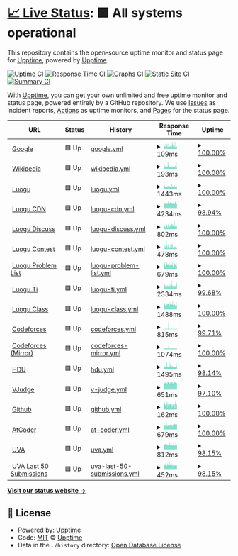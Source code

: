 # [📈 Live Status](https://upptime.github.io/upptime): <!--live status--> **🟩 All systems operational**

This repository contains the open-source uptime monitor and status page for [Upptime](https://upptime.js.org), powered by [Upptime](https://github.com/upptime/upptime).

[![Uptime CI](https://github.com/bitsstdcheee/luogu-status/workflows/Uptime%20CI/badge.svg)](https://github.com/bitsstdcheee/luogu-status/actions?query=workflow%3A%22Uptime+CI%22)
[![Response Time CI](https://github.com/bitsstdcheee/luogu-status/workflows/Response%20Time%20CI/badge.svg)](https://github.com/bitsstdcheee/luogu-status/actions?query=workflow%3A%22Response+Time+CI%22)
[![Graphs CI](https://github.com/bitsstdcheee/luogu-status/workflows/Graphs%20CI/badge.svg)](https://github.com/bitsstdcheee/luogu-status/actions?query=workflow%3A%22Graphs+CI%22)
[![Static Site CI](https://github.com/bitsstdcheee/luogu-status/workflows/Static%20Site%20CI/badge.svg)](https://github.com/bitsstdcheee/luogu-status/actions?query=workflow%3A%22Static+Site+CI%22)
[![Summary CI](https://github.com/bitsstdcheee/luogu-status/workflows/Summary%20CI/badge.svg)](https://github.com/bitsstdcheee/luogu-status/actions?query=workflow%3A%22Summary+CI%22)

With [Upptime](https://upptime.js.org), you can get your own unlimited and free uptime monitor and status page, powered entirely by a GitHub repository. We use [Issues](https://github.com/upptime/upptime/issues) as incident reports, [Actions](https://github.com/bitsstdcheee/luogu-status/actions) as uptime monitors, and [Pages](https://upptime.github.io/upptime) for the status page.

<!--start: status pages-->
<!-- This summary is generated by Upptime (https://github.com/upptime/upptime) -->
<!-- Do not edit this manually, your changes will be overwritten -->
<!-- prettier-ignore -->
| URL | Status | History | Response Time | Uptime |
| --- | ------ | ------- | ------------- | ------ |
| <img alt="" src="https://icons.duckduckgo.com/ip3/www.google.com.ico" height="13"> [Google](https://www.google.com) | 🟩 Up | [google.yml](https://github.com/bitsstdcheee/luogu-status/commits/HEAD/history/google.yml) | <details><summary><img alt="Response time graph" src="./graphs/google/response-time-week.png" height="20"> 109ms</summary><br><a href="https://bitsstdcheee.github.io/luogu-status/history/google"><img alt="Response time 104" src="https://img.shields.io/endpoint?url=https%3A%2F%2Fraw.githubusercontent.com%2Fbitsstdcheee%2Fluogu-status%2FHEAD%2Fapi%2Fgoogle%2Fresponse-time.json"></a><br><a href="https://bitsstdcheee.github.io/luogu-status/history/google"><img alt="24-hour response time 101" src="https://img.shields.io/endpoint?url=https%3A%2F%2Fraw.githubusercontent.com%2Fbitsstdcheee%2Fluogu-status%2FHEAD%2Fapi%2Fgoogle%2Fresponse-time-day.json"></a><br><a href="https://bitsstdcheee.github.io/luogu-status/history/google"><img alt="7-day response time 109" src="https://img.shields.io/endpoint?url=https%3A%2F%2Fraw.githubusercontent.com%2Fbitsstdcheee%2Fluogu-status%2FHEAD%2Fapi%2Fgoogle%2Fresponse-time-week.json"></a><br><a href="https://bitsstdcheee.github.io/luogu-status/history/google"><img alt="30-day response time 106" src="https://img.shields.io/endpoint?url=https%3A%2F%2Fraw.githubusercontent.com%2Fbitsstdcheee%2Fluogu-status%2FHEAD%2Fapi%2Fgoogle%2Fresponse-time-month.json"></a><br><a href="https://bitsstdcheee.github.io/luogu-status/history/google"><img alt="1-year response time 104" src="https://img.shields.io/endpoint?url=https%3A%2F%2Fraw.githubusercontent.com%2Fbitsstdcheee%2Fluogu-status%2FHEAD%2Fapi%2Fgoogle%2Fresponse-time-year.json"></a></details> | <details><summary><a href="https://bitsstdcheee.github.io/luogu-status/history/google">100.00%</a></summary><a href="https://bitsstdcheee.github.io/luogu-status/history/google"><img alt="All-time uptime 100.00%" src="https://img.shields.io/endpoint?url=https%3A%2F%2Fraw.githubusercontent.com%2Fbitsstdcheee%2Fluogu-status%2FHEAD%2Fapi%2Fgoogle%2Fuptime.json"></a><br><a href="https://bitsstdcheee.github.io/luogu-status/history/google"><img alt="24-hour uptime 100.00%" src="https://img.shields.io/endpoint?url=https%3A%2F%2Fraw.githubusercontent.com%2Fbitsstdcheee%2Fluogu-status%2FHEAD%2Fapi%2Fgoogle%2Fuptime-day.json"></a><br><a href="https://bitsstdcheee.github.io/luogu-status/history/google"><img alt="7-day uptime 100.00%" src="https://img.shields.io/endpoint?url=https%3A%2F%2Fraw.githubusercontent.com%2Fbitsstdcheee%2Fluogu-status%2FHEAD%2Fapi%2Fgoogle%2Fuptime-week.json"></a><br><a href="https://bitsstdcheee.github.io/luogu-status/history/google"><img alt="30-day uptime 100.00%" src="https://img.shields.io/endpoint?url=https%3A%2F%2Fraw.githubusercontent.com%2Fbitsstdcheee%2Fluogu-status%2FHEAD%2Fapi%2Fgoogle%2Fuptime-month.json"></a><br><a href="https://bitsstdcheee.github.io/luogu-status/history/google"><img alt="1-year uptime 100.00%" src="https://img.shields.io/endpoint?url=https%3A%2F%2Fraw.githubusercontent.com%2Fbitsstdcheee%2Fluogu-status%2FHEAD%2Fapi%2Fgoogle%2Fuptime-year.json"></a></details>
| <img alt="" src="https://icons.duckduckgo.com/ip3/en.wikipedia.org.ico" height="13"> [Wikipedia](https://en.wikipedia.org) | 🟩 Up | [wikipedia.yml](https://github.com/bitsstdcheee/luogu-status/commits/HEAD/history/wikipedia.yml) | <details><summary><img alt="Response time graph" src="./graphs/wikipedia/response-time-week.png" height="20"> 193ms</summary><br><a href="https://bitsstdcheee.github.io/luogu-status/history/wikipedia"><img alt="Response time 214" src="https://img.shields.io/endpoint?url=https%3A%2F%2Fraw.githubusercontent.com%2Fbitsstdcheee%2Fluogu-status%2FHEAD%2Fapi%2Fwikipedia%2Fresponse-time.json"></a><br><a href="https://bitsstdcheee.github.io/luogu-status/history/wikipedia"><img alt="24-hour response time 248" src="https://img.shields.io/endpoint?url=https%3A%2F%2Fraw.githubusercontent.com%2Fbitsstdcheee%2Fluogu-status%2FHEAD%2Fapi%2Fwikipedia%2Fresponse-time-day.json"></a><br><a href="https://bitsstdcheee.github.io/luogu-status/history/wikipedia"><img alt="7-day response time 193" src="https://img.shields.io/endpoint?url=https%3A%2F%2Fraw.githubusercontent.com%2Fbitsstdcheee%2Fluogu-status%2FHEAD%2Fapi%2Fwikipedia%2Fresponse-time-week.json"></a><br><a href="https://bitsstdcheee.github.io/luogu-status/history/wikipedia"><img alt="30-day response time 208" src="https://img.shields.io/endpoint?url=https%3A%2F%2Fraw.githubusercontent.com%2Fbitsstdcheee%2Fluogu-status%2FHEAD%2Fapi%2Fwikipedia%2Fresponse-time-month.json"></a><br><a href="https://bitsstdcheee.github.io/luogu-status/history/wikipedia"><img alt="1-year response time 214" src="https://img.shields.io/endpoint?url=https%3A%2F%2Fraw.githubusercontent.com%2Fbitsstdcheee%2Fluogu-status%2FHEAD%2Fapi%2Fwikipedia%2Fresponse-time-year.json"></a></details> | <details><summary><a href="https://bitsstdcheee.github.io/luogu-status/history/wikipedia">100.00%</a></summary><a href="https://bitsstdcheee.github.io/luogu-status/history/wikipedia"><img alt="All-time uptime 100.00%" src="https://img.shields.io/endpoint?url=https%3A%2F%2Fraw.githubusercontent.com%2Fbitsstdcheee%2Fluogu-status%2FHEAD%2Fapi%2Fwikipedia%2Fuptime.json"></a><br><a href="https://bitsstdcheee.github.io/luogu-status/history/wikipedia"><img alt="24-hour uptime 100.00%" src="https://img.shields.io/endpoint?url=https%3A%2F%2Fraw.githubusercontent.com%2Fbitsstdcheee%2Fluogu-status%2FHEAD%2Fapi%2Fwikipedia%2Fuptime-day.json"></a><br><a href="https://bitsstdcheee.github.io/luogu-status/history/wikipedia"><img alt="7-day uptime 100.00%" src="https://img.shields.io/endpoint?url=https%3A%2F%2Fraw.githubusercontent.com%2Fbitsstdcheee%2Fluogu-status%2FHEAD%2Fapi%2Fwikipedia%2Fuptime-week.json"></a><br><a href="https://bitsstdcheee.github.io/luogu-status/history/wikipedia"><img alt="30-day uptime 100.00%" src="https://img.shields.io/endpoint?url=https%3A%2F%2Fraw.githubusercontent.com%2Fbitsstdcheee%2Fluogu-status%2FHEAD%2Fapi%2Fwikipedia%2Fuptime-month.json"></a><br><a href="https://bitsstdcheee.github.io/luogu-status/history/wikipedia"><img alt="1-year uptime 100.00%" src="https://img.shields.io/endpoint?url=https%3A%2F%2Fraw.githubusercontent.com%2Fbitsstdcheee%2Fluogu-status%2FHEAD%2Fapi%2Fwikipedia%2Fuptime-year.json"></a></details>
| <img alt="" src="https://icons.duckduckgo.com/ip3/www.luogu.com.cn.ico" height="13"> [Luogu](https://www.luogu.com.cn) | 🟩 Up | [luogu.yml](https://github.com/bitsstdcheee/luogu-status/commits/HEAD/history/luogu.yml) | <details><summary><img alt="Response time graph" src="./graphs/luogu/response-time-week.png" height="20"> 1443ms</summary><br><a href="https://bitsstdcheee.github.io/luogu-status/history/luogu"><img alt="Response time 1197" src="https://img.shields.io/endpoint?url=https%3A%2F%2Fraw.githubusercontent.com%2Fbitsstdcheee%2Fluogu-status%2FHEAD%2Fapi%2Fluogu%2Fresponse-time.json"></a><br><a href="https://bitsstdcheee.github.io/luogu-status/history/luogu"><img alt="24-hour response time 1456" src="https://img.shields.io/endpoint?url=https%3A%2F%2Fraw.githubusercontent.com%2Fbitsstdcheee%2Fluogu-status%2FHEAD%2Fapi%2Fluogu%2Fresponse-time-day.json"></a><br><a href="https://bitsstdcheee.github.io/luogu-status/history/luogu"><img alt="7-day response time 1443" src="https://img.shields.io/endpoint?url=https%3A%2F%2Fraw.githubusercontent.com%2Fbitsstdcheee%2Fluogu-status%2FHEAD%2Fapi%2Fluogu%2Fresponse-time-week.json"></a><br><a href="https://bitsstdcheee.github.io/luogu-status/history/luogu"><img alt="30-day response time 1513" src="https://img.shields.io/endpoint?url=https%3A%2F%2Fraw.githubusercontent.com%2Fbitsstdcheee%2Fluogu-status%2FHEAD%2Fapi%2Fluogu%2Fresponse-time-month.json"></a><br><a href="https://bitsstdcheee.github.io/luogu-status/history/luogu"><img alt="1-year response time 1197" src="https://img.shields.io/endpoint?url=https%3A%2F%2Fraw.githubusercontent.com%2Fbitsstdcheee%2Fluogu-status%2FHEAD%2Fapi%2Fluogu%2Fresponse-time-year.json"></a></details> | <details><summary><a href="https://bitsstdcheee.github.io/luogu-status/history/luogu">100.00%</a></summary><a href="https://bitsstdcheee.github.io/luogu-status/history/luogu"><img alt="All-time uptime 70.43%" src="https://img.shields.io/endpoint?url=https%3A%2F%2Fraw.githubusercontent.com%2Fbitsstdcheee%2Fluogu-status%2FHEAD%2Fapi%2Fluogu%2Fuptime.json"></a><br><a href="https://bitsstdcheee.github.io/luogu-status/history/luogu"><img alt="24-hour uptime 100.00%" src="https://img.shields.io/endpoint?url=https%3A%2F%2Fraw.githubusercontent.com%2Fbitsstdcheee%2Fluogu-status%2FHEAD%2Fapi%2Fluogu%2Fuptime-day.json"></a><br><a href="https://bitsstdcheee.github.io/luogu-status/history/luogu"><img alt="7-day uptime 100.00%" src="https://img.shields.io/endpoint?url=https%3A%2F%2Fraw.githubusercontent.com%2Fbitsstdcheee%2Fluogu-status%2FHEAD%2Fapi%2Fluogu%2Fuptime-week.json"></a><br><a href="https://bitsstdcheee.github.io/luogu-status/history/luogu"><img alt="30-day uptime 100.00%" src="https://img.shields.io/endpoint?url=https%3A%2F%2Fraw.githubusercontent.com%2Fbitsstdcheee%2Fluogu-status%2FHEAD%2Fapi%2Fluogu%2Fuptime-month.json"></a><br><a href="https://bitsstdcheee.github.io/luogu-status/history/luogu"><img alt="1-year uptime 70.43%" src="https://img.shields.io/endpoint?url=https%3A%2F%2Fraw.githubusercontent.com%2Fbitsstdcheee%2Fluogu-status%2FHEAD%2Fapi%2Fluogu%2Fuptime-year.json"></a></details>
| <img alt="" src="https://icons.duckduckgo.com/ip3/cdn.luogu.com.cn.ico" height="13"> [Luogu CDN](https://cdn.luogu.com.cn/fe/loader.js?ver=20230228-2) | 🟩 Up | [luogu-cdn.yml](https://github.com/bitsstdcheee/luogu-status/commits/HEAD/history/luogu-cdn.yml) | <details><summary><img alt="Response time graph" src="./graphs/luogu-cdn/response-time-week.png" height="20"> 4234ms</summary><br><a href="https://bitsstdcheee.github.io/luogu-status/history/luogu-cdn"><img alt="Response time 3995" src="https://img.shields.io/endpoint?url=https%3A%2F%2Fraw.githubusercontent.com%2Fbitsstdcheee%2Fluogu-status%2FHEAD%2Fapi%2Fluogu-cdn%2Fresponse-time.json"></a><br><a href="https://bitsstdcheee.github.io/luogu-status/history/luogu-cdn"><img alt="24-hour response time 4810" src="https://img.shields.io/endpoint?url=https%3A%2F%2Fraw.githubusercontent.com%2Fbitsstdcheee%2Fluogu-status%2FHEAD%2Fapi%2Fluogu-cdn%2Fresponse-time-day.json"></a><br><a href="https://bitsstdcheee.github.io/luogu-status/history/luogu-cdn"><img alt="7-day response time 4234" src="https://img.shields.io/endpoint?url=https%3A%2F%2Fraw.githubusercontent.com%2Fbitsstdcheee%2Fluogu-status%2FHEAD%2Fapi%2Fluogu-cdn%2Fresponse-time-week.json"></a><br><a href="https://bitsstdcheee.github.io/luogu-status/history/luogu-cdn"><img alt="30-day response time 4197" src="https://img.shields.io/endpoint?url=https%3A%2F%2Fraw.githubusercontent.com%2Fbitsstdcheee%2Fluogu-status%2FHEAD%2Fapi%2Fluogu-cdn%2Fresponse-time-month.json"></a><br><a href="https://bitsstdcheee.github.io/luogu-status/history/luogu-cdn"><img alt="1-year response time 3995" src="https://img.shields.io/endpoint?url=https%3A%2F%2Fraw.githubusercontent.com%2Fbitsstdcheee%2Fluogu-status%2FHEAD%2Fapi%2Fluogu-cdn%2Fresponse-time-year.json"></a></details> | <details><summary><a href="https://bitsstdcheee.github.io/luogu-status/history/luogu-cdn">98.94%</a></summary><a href="https://bitsstdcheee.github.io/luogu-status/history/luogu-cdn"><img alt="All-time uptime 98.38%" src="https://img.shields.io/endpoint?url=https%3A%2F%2Fraw.githubusercontent.com%2Fbitsstdcheee%2Fluogu-status%2FHEAD%2Fapi%2Fluogu-cdn%2Fuptime.json"></a><br><a href="https://bitsstdcheee.github.io/luogu-status/history/luogu-cdn"><img alt="24-hour uptime 92.60%" src="https://img.shields.io/endpoint?url=https%3A%2F%2Fraw.githubusercontent.com%2Fbitsstdcheee%2Fluogu-status%2FHEAD%2Fapi%2Fluogu-cdn%2Fuptime-day.json"></a><br><a href="https://bitsstdcheee.github.io/luogu-status/history/luogu-cdn"><img alt="7-day uptime 98.94%" src="https://img.shields.io/endpoint?url=https%3A%2F%2Fraw.githubusercontent.com%2Fbitsstdcheee%2Fluogu-status%2FHEAD%2Fapi%2Fluogu-cdn%2Fuptime-week.json"></a><br><a href="https://bitsstdcheee.github.io/luogu-status/history/luogu-cdn"><img alt="30-day uptime 99.65%" src="https://img.shields.io/endpoint?url=https%3A%2F%2Fraw.githubusercontent.com%2Fbitsstdcheee%2Fluogu-status%2FHEAD%2Fapi%2Fluogu-cdn%2Fuptime-month.json"></a><br><a href="https://bitsstdcheee.github.io/luogu-status/history/luogu-cdn"><img alt="1-year uptime 98.38%" src="https://img.shields.io/endpoint?url=https%3A%2F%2Fraw.githubusercontent.com%2Fbitsstdcheee%2Fluogu-status%2FHEAD%2Fapi%2Fluogu-cdn%2Fuptime-year.json"></a></details>
| <img alt="" src="https://icons.duckduckgo.com/ip3/www.luogu.com.cn.ico" height="13"> [Luogu Discuss](https://www.luogu.com.cn/discuss/lists) | 🟩 Up | [luogu-discuss.yml](https://github.com/bitsstdcheee/luogu-status/commits/HEAD/history/luogu-discuss.yml) | <details><summary><img alt="Response time graph" src="./graphs/luogu-discuss/response-time-week.png" height="20"> 802ms</summary><br><a href="https://bitsstdcheee.github.io/luogu-status/history/luogu-discuss"><img alt="Response time 413" src="https://img.shields.io/endpoint?url=https%3A%2F%2Fraw.githubusercontent.com%2Fbitsstdcheee%2Fluogu-status%2FHEAD%2Fapi%2Fluogu-discuss%2Fresponse-time.json"></a><br><a href="https://bitsstdcheee.github.io/luogu-status/history/luogu-discuss"><img alt="24-hour response time 811" src="https://img.shields.io/endpoint?url=https%3A%2F%2Fraw.githubusercontent.com%2Fbitsstdcheee%2Fluogu-status%2FHEAD%2Fapi%2Fluogu-discuss%2Fresponse-time-day.json"></a><br><a href="https://bitsstdcheee.github.io/luogu-status/history/luogu-discuss"><img alt="7-day response time 802" src="https://img.shields.io/endpoint?url=https%3A%2F%2Fraw.githubusercontent.com%2Fbitsstdcheee%2Fluogu-status%2FHEAD%2Fapi%2Fluogu-discuss%2Fresponse-time-week.json"></a><br><a href="https://bitsstdcheee.github.io/luogu-status/history/luogu-discuss"><img alt="30-day response time 702" src="https://img.shields.io/endpoint?url=https%3A%2F%2Fraw.githubusercontent.com%2Fbitsstdcheee%2Fluogu-status%2FHEAD%2Fapi%2Fluogu-discuss%2Fresponse-time-month.json"></a><br><a href="https://bitsstdcheee.github.io/luogu-status/history/luogu-discuss"><img alt="1-year response time 413" src="https://img.shields.io/endpoint?url=https%3A%2F%2Fraw.githubusercontent.com%2Fbitsstdcheee%2Fluogu-status%2FHEAD%2Fapi%2Fluogu-discuss%2Fresponse-time-year.json"></a></details> | <details><summary><a href="https://bitsstdcheee.github.io/luogu-status/history/luogu-discuss">100.00%</a></summary><a href="https://bitsstdcheee.github.io/luogu-status/history/luogu-discuss"><img alt="All-time uptime 69.84%" src="https://img.shields.io/endpoint?url=https%3A%2F%2Fraw.githubusercontent.com%2Fbitsstdcheee%2Fluogu-status%2FHEAD%2Fapi%2Fluogu-discuss%2Fuptime.json"></a><br><a href="https://bitsstdcheee.github.io/luogu-status/history/luogu-discuss"><img alt="24-hour uptime 100.00%" src="https://img.shields.io/endpoint?url=https%3A%2F%2Fraw.githubusercontent.com%2Fbitsstdcheee%2Fluogu-status%2FHEAD%2Fapi%2Fluogu-discuss%2Fuptime-day.json"></a><br><a href="https://bitsstdcheee.github.io/luogu-status/history/luogu-discuss"><img alt="7-day uptime 100.00%" src="https://img.shields.io/endpoint?url=https%3A%2F%2Fraw.githubusercontent.com%2Fbitsstdcheee%2Fluogu-status%2FHEAD%2Fapi%2Fluogu-discuss%2Fuptime-week.json"></a><br><a href="https://bitsstdcheee.github.io/luogu-status/history/luogu-discuss"><img alt="30-day uptime 100.00%" src="https://img.shields.io/endpoint?url=https%3A%2F%2Fraw.githubusercontent.com%2Fbitsstdcheee%2Fluogu-status%2FHEAD%2Fapi%2Fluogu-discuss%2Fuptime-month.json"></a><br><a href="https://bitsstdcheee.github.io/luogu-status/history/luogu-discuss"><img alt="1-year uptime 69.84%" src="https://img.shields.io/endpoint?url=https%3A%2F%2Fraw.githubusercontent.com%2Fbitsstdcheee%2Fluogu-status%2FHEAD%2Fapi%2Fluogu-discuss%2Fuptime-year.json"></a></details>
| <img alt="" src="https://icons.duckduckgo.com/ip3/www.luogu.com.cn.ico" height="13"> [Luogu Contest](https://www.luogu.com.cn/contest/list) | 🟩 Up | [luogu-contest.yml](https://github.com/bitsstdcheee/luogu-status/commits/HEAD/history/luogu-contest.yml) | <details><summary><img alt="Response time graph" src="./graphs/luogu-contest/response-time-week.png" height="20"> 478ms</summary><br><a href="https://bitsstdcheee.github.io/luogu-status/history/luogu-contest"><img alt="Response time 299" src="https://img.shields.io/endpoint?url=https%3A%2F%2Fraw.githubusercontent.com%2Fbitsstdcheee%2Fluogu-status%2FHEAD%2Fapi%2Fluogu-contest%2Fresponse-time.json"></a><br><a href="https://bitsstdcheee.github.io/luogu-status/history/luogu-contest"><img alt="24-hour response time 424" src="https://img.shields.io/endpoint?url=https%3A%2F%2Fraw.githubusercontent.com%2Fbitsstdcheee%2Fluogu-status%2FHEAD%2Fapi%2Fluogu-contest%2Fresponse-time-day.json"></a><br><a href="https://bitsstdcheee.github.io/luogu-status/history/luogu-contest"><img alt="7-day response time 478" src="https://img.shields.io/endpoint?url=https%3A%2F%2Fraw.githubusercontent.com%2Fbitsstdcheee%2Fluogu-status%2FHEAD%2Fapi%2Fluogu-contest%2Fresponse-time-week.json"></a><br><a href="https://bitsstdcheee.github.io/luogu-status/history/luogu-contest"><img alt="30-day response time 473" src="https://img.shields.io/endpoint?url=https%3A%2F%2Fraw.githubusercontent.com%2Fbitsstdcheee%2Fluogu-status%2FHEAD%2Fapi%2Fluogu-contest%2Fresponse-time-month.json"></a><br><a href="https://bitsstdcheee.github.io/luogu-status/history/luogu-contest"><img alt="1-year response time 299" src="https://img.shields.io/endpoint?url=https%3A%2F%2Fraw.githubusercontent.com%2Fbitsstdcheee%2Fluogu-status%2FHEAD%2Fapi%2Fluogu-contest%2Fresponse-time-year.json"></a></details> | <details><summary><a href="https://bitsstdcheee.github.io/luogu-status/history/luogu-contest">100.00%</a></summary><a href="https://bitsstdcheee.github.io/luogu-status/history/luogu-contest"><img alt="All-time uptime 69.84%" src="https://img.shields.io/endpoint?url=https%3A%2F%2Fraw.githubusercontent.com%2Fbitsstdcheee%2Fluogu-status%2FHEAD%2Fapi%2Fluogu-contest%2Fuptime.json"></a><br><a href="https://bitsstdcheee.github.io/luogu-status/history/luogu-contest"><img alt="24-hour uptime 100.00%" src="https://img.shields.io/endpoint?url=https%3A%2F%2Fraw.githubusercontent.com%2Fbitsstdcheee%2Fluogu-status%2FHEAD%2Fapi%2Fluogu-contest%2Fuptime-day.json"></a><br><a href="https://bitsstdcheee.github.io/luogu-status/history/luogu-contest"><img alt="7-day uptime 100.00%" src="https://img.shields.io/endpoint?url=https%3A%2F%2Fraw.githubusercontent.com%2Fbitsstdcheee%2Fluogu-status%2FHEAD%2Fapi%2Fluogu-contest%2Fuptime-week.json"></a><br><a href="https://bitsstdcheee.github.io/luogu-status/history/luogu-contest"><img alt="30-day uptime 100.00%" src="https://img.shields.io/endpoint?url=https%3A%2F%2Fraw.githubusercontent.com%2Fbitsstdcheee%2Fluogu-status%2FHEAD%2Fapi%2Fluogu-contest%2Fuptime-month.json"></a><br><a href="https://bitsstdcheee.github.io/luogu-status/history/luogu-contest"><img alt="1-year uptime 69.84%" src="https://img.shields.io/endpoint?url=https%3A%2F%2Fraw.githubusercontent.com%2Fbitsstdcheee%2Fluogu-status%2FHEAD%2Fapi%2Fluogu-contest%2Fuptime-year.json"></a></details>
| <img alt="" src="https://icons.duckduckgo.com/ip3/www.luogu.com.cn.ico" height="13"> [Luogu Problem List](https://www.luogu.com.cn/problem/list) | 🟩 Up | [luogu-problem-list.yml](https://github.com/bitsstdcheee/luogu-status/commits/HEAD/history/luogu-problem-list.yml) | <details><summary><img alt="Response time graph" src="./graphs/luogu-problem-list/response-time-week.png" height="20"> 679ms</summary><br><a href="https://bitsstdcheee.github.io/luogu-status/history/luogu-problem-list"><img alt="Response time 454" src="https://img.shields.io/endpoint?url=https%3A%2F%2Fraw.githubusercontent.com%2Fbitsstdcheee%2Fluogu-status%2FHEAD%2Fapi%2Fluogu-problem-list%2Fresponse-time.json"></a><br><a href="https://bitsstdcheee.github.io/luogu-status/history/luogu-problem-list"><img alt="24-hour response time 605" src="https://img.shields.io/endpoint?url=https%3A%2F%2Fraw.githubusercontent.com%2Fbitsstdcheee%2Fluogu-status%2FHEAD%2Fapi%2Fluogu-problem-list%2Fresponse-time-day.json"></a><br><a href="https://bitsstdcheee.github.io/luogu-status/history/luogu-problem-list"><img alt="7-day response time 679" src="https://img.shields.io/endpoint?url=https%3A%2F%2Fraw.githubusercontent.com%2Fbitsstdcheee%2Fluogu-status%2FHEAD%2Fapi%2Fluogu-problem-list%2Fresponse-time-week.json"></a><br><a href="https://bitsstdcheee.github.io/luogu-status/history/luogu-problem-list"><img alt="30-day response time 737" src="https://img.shields.io/endpoint?url=https%3A%2F%2Fraw.githubusercontent.com%2Fbitsstdcheee%2Fluogu-status%2FHEAD%2Fapi%2Fluogu-problem-list%2Fresponse-time-month.json"></a><br><a href="https://bitsstdcheee.github.io/luogu-status/history/luogu-problem-list"><img alt="1-year response time 454" src="https://img.shields.io/endpoint?url=https%3A%2F%2Fraw.githubusercontent.com%2Fbitsstdcheee%2Fluogu-status%2FHEAD%2Fapi%2Fluogu-problem-list%2Fresponse-time-year.json"></a></details> | <details><summary><a href="https://bitsstdcheee.github.io/luogu-status/history/luogu-problem-list">100.00%</a></summary><a href="https://bitsstdcheee.github.io/luogu-status/history/luogu-problem-list"><img alt="All-time uptime 69.84%" src="https://img.shields.io/endpoint?url=https%3A%2F%2Fraw.githubusercontent.com%2Fbitsstdcheee%2Fluogu-status%2FHEAD%2Fapi%2Fluogu-problem-list%2Fuptime.json"></a><br><a href="https://bitsstdcheee.github.io/luogu-status/history/luogu-problem-list"><img alt="24-hour uptime 100.00%" src="https://img.shields.io/endpoint?url=https%3A%2F%2Fraw.githubusercontent.com%2Fbitsstdcheee%2Fluogu-status%2FHEAD%2Fapi%2Fluogu-problem-list%2Fuptime-day.json"></a><br><a href="https://bitsstdcheee.github.io/luogu-status/history/luogu-problem-list"><img alt="7-day uptime 100.00%" src="https://img.shields.io/endpoint?url=https%3A%2F%2Fraw.githubusercontent.com%2Fbitsstdcheee%2Fluogu-status%2FHEAD%2Fapi%2Fluogu-problem-list%2Fuptime-week.json"></a><br><a href="https://bitsstdcheee.github.io/luogu-status/history/luogu-problem-list"><img alt="30-day uptime 100.00%" src="https://img.shields.io/endpoint?url=https%3A%2F%2Fraw.githubusercontent.com%2Fbitsstdcheee%2Fluogu-status%2FHEAD%2Fapi%2Fluogu-problem-list%2Fuptime-month.json"></a><br><a href="https://bitsstdcheee.github.io/luogu-status/history/luogu-problem-list"><img alt="1-year uptime 69.84%" src="https://img.shields.io/endpoint?url=https%3A%2F%2Fraw.githubusercontent.com%2Fbitsstdcheee%2Fluogu-status%2FHEAD%2Fapi%2Fluogu-problem-list%2Fuptime-year.json"></a></details>
| <img alt="" src="https://icons.duckduckgo.com/ip3/ti.luogu.com.cn.ico" height="13"> [Luogu Ti](https://ti.luogu.com.cn/problemset) | 🟩 Up | [luogu-ti.yml](https://github.com/bitsstdcheee/luogu-status/commits/HEAD/history/luogu-ti.yml) | <details><summary><img alt="Response time graph" src="./graphs/luogu-ti/response-time-week.png" height="20"> 2334ms</summary><br><a href="https://bitsstdcheee.github.io/luogu-status/history/luogu-ti"><img alt="Response time 2186" src="https://img.shields.io/endpoint?url=https%3A%2F%2Fraw.githubusercontent.com%2Fbitsstdcheee%2Fluogu-status%2FHEAD%2Fapi%2Fluogu-ti%2Fresponse-time.json"></a><br><a href="https://bitsstdcheee.github.io/luogu-status/history/luogu-ti"><img alt="24-hour response time 2737" src="https://img.shields.io/endpoint?url=https%3A%2F%2Fraw.githubusercontent.com%2Fbitsstdcheee%2Fluogu-status%2FHEAD%2Fapi%2Fluogu-ti%2Fresponse-time-day.json"></a><br><a href="https://bitsstdcheee.github.io/luogu-status/history/luogu-ti"><img alt="7-day response time 2334" src="https://img.shields.io/endpoint?url=https%3A%2F%2Fraw.githubusercontent.com%2Fbitsstdcheee%2Fluogu-status%2FHEAD%2Fapi%2Fluogu-ti%2Fresponse-time-week.json"></a><br><a href="https://bitsstdcheee.github.io/luogu-status/history/luogu-ti"><img alt="30-day response time 2302" src="https://img.shields.io/endpoint?url=https%3A%2F%2Fraw.githubusercontent.com%2Fbitsstdcheee%2Fluogu-status%2FHEAD%2Fapi%2Fluogu-ti%2Fresponse-time-month.json"></a><br><a href="https://bitsstdcheee.github.io/luogu-status/history/luogu-ti"><img alt="1-year response time 2186" src="https://img.shields.io/endpoint?url=https%3A%2F%2Fraw.githubusercontent.com%2Fbitsstdcheee%2Fluogu-status%2FHEAD%2Fapi%2Fluogu-ti%2Fresponse-time-year.json"></a></details> | <details><summary><a href="https://bitsstdcheee.github.io/luogu-status/history/luogu-ti">99.68%</a></summary><a href="https://bitsstdcheee.github.io/luogu-status/history/luogu-ti"><img alt="All-time uptime 98.40%" src="https://img.shields.io/endpoint?url=https%3A%2F%2Fraw.githubusercontent.com%2Fbitsstdcheee%2Fluogu-status%2FHEAD%2Fapi%2Fluogu-ti%2Fuptime.json"></a><br><a href="https://bitsstdcheee.github.io/luogu-status/history/luogu-ti"><img alt="24-hour uptime 97.78%" src="https://img.shields.io/endpoint?url=https%3A%2F%2Fraw.githubusercontent.com%2Fbitsstdcheee%2Fluogu-status%2FHEAD%2Fapi%2Fluogu-ti%2Fuptime-day.json"></a><br><a href="https://bitsstdcheee.github.io/luogu-status/history/luogu-ti"><img alt="7-day uptime 99.68%" src="https://img.shields.io/endpoint?url=https%3A%2F%2Fraw.githubusercontent.com%2Fbitsstdcheee%2Fluogu-status%2FHEAD%2Fapi%2Fluogu-ti%2Fuptime-week.json"></a><br><a href="https://bitsstdcheee.github.io/luogu-status/history/luogu-ti"><img alt="30-day uptime 99.41%" src="https://img.shields.io/endpoint?url=https%3A%2F%2Fraw.githubusercontent.com%2Fbitsstdcheee%2Fluogu-status%2FHEAD%2Fapi%2Fluogu-ti%2Fuptime-month.json"></a><br><a href="https://bitsstdcheee.github.io/luogu-status/history/luogu-ti"><img alt="1-year uptime 98.40%" src="https://img.shields.io/endpoint?url=https%3A%2F%2Fraw.githubusercontent.com%2Fbitsstdcheee%2Fluogu-status%2FHEAD%2Fapi%2Fluogu-ti%2Fuptime-year.json"></a></details>
| <img alt="" src="https://icons.duckduckgo.com/ip3/class.luogu.com.cn.ico" height="13"> [Luogu Class](https://class.luogu.com.cn/course) | 🟩 Up | [luogu-class.yml](https://github.com/bitsstdcheee/luogu-status/commits/HEAD/history/luogu-class.yml) | <details><summary><img alt="Response time graph" src="./graphs/luogu-class/response-time-week.png" height="20"> 1488ms</summary><br><a href="https://bitsstdcheee.github.io/luogu-status/history/luogu-class"><img alt="Response time 1435" src="https://img.shields.io/endpoint?url=https%3A%2F%2Fraw.githubusercontent.com%2Fbitsstdcheee%2Fluogu-status%2FHEAD%2Fapi%2Fluogu-class%2Fresponse-time.json"></a><br><a href="https://bitsstdcheee.github.io/luogu-status/history/luogu-class"><img alt="24-hour response time 1535" src="https://img.shields.io/endpoint?url=https%3A%2F%2Fraw.githubusercontent.com%2Fbitsstdcheee%2Fluogu-status%2FHEAD%2Fapi%2Fluogu-class%2Fresponse-time-day.json"></a><br><a href="https://bitsstdcheee.github.io/luogu-status/history/luogu-class"><img alt="7-day response time 1488" src="https://img.shields.io/endpoint?url=https%3A%2F%2Fraw.githubusercontent.com%2Fbitsstdcheee%2Fluogu-status%2FHEAD%2Fapi%2Fluogu-class%2Fresponse-time-week.json"></a><br><a href="https://bitsstdcheee.github.io/luogu-status/history/luogu-class"><img alt="30-day response time 1517" src="https://img.shields.io/endpoint?url=https%3A%2F%2Fraw.githubusercontent.com%2Fbitsstdcheee%2Fluogu-status%2FHEAD%2Fapi%2Fluogu-class%2Fresponse-time-month.json"></a><br><a href="https://bitsstdcheee.github.io/luogu-status/history/luogu-class"><img alt="1-year response time 1435" src="https://img.shields.io/endpoint?url=https%3A%2F%2Fraw.githubusercontent.com%2Fbitsstdcheee%2Fluogu-status%2FHEAD%2Fapi%2Fluogu-class%2Fresponse-time-year.json"></a></details> | <details><summary><a href="https://bitsstdcheee.github.io/luogu-status/history/luogu-class">100.00%</a></summary><a href="https://bitsstdcheee.github.io/luogu-status/history/luogu-class"><img alt="All-time uptime 74.72%" src="https://img.shields.io/endpoint?url=https%3A%2F%2Fraw.githubusercontent.com%2Fbitsstdcheee%2Fluogu-status%2FHEAD%2Fapi%2Fluogu-class%2Fuptime.json"></a><br><a href="https://bitsstdcheee.github.io/luogu-status/history/luogu-class"><img alt="24-hour uptime 100.00%" src="https://img.shields.io/endpoint?url=https%3A%2F%2Fraw.githubusercontent.com%2Fbitsstdcheee%2Fluogu-status%2FHEAD%2Fapi%2Fluogu-class%2Fuptime-day.json"></a><br><a href="https://bitsstdcheee.github.io/luogu-status/history/luogu-class"><img alt="7-day uptime 100.00%" src="https://img.shields.io/endpoint?url=https%3A%2F%2Fraw.githubusercontent.com%2Fbitsstdcheee%2Fluogu-status%2FHEAD%2Fapi%2Fluogu-class%2Fuptime-week.json"></a><br><a href="https://bitsstdcheee.github.io/luogu-status/history/luogu-class"><img alt="30-day uptime 100.00%" src="https://img.shields.io/endpoint?url=https%3A%2F%2Fraw.githubusercontent.com%2Fbitsstdcheee%2Fluogu-status%2FHEAD%2Fapi%2Fluogu-class%2Fuptime-month.json"></a><br><a href="https://bitsstdcheee.github.io/luogu-status/history/luogu-class"><img alt="1-year uptime 74.72%" src="https://img.shields.io/endpoint?url=https%3A%2F%2Fraw.githubusercontent.com%2Fbitsstdcheee%2Fluogu-status%2FHEAD%2Fapi%2Fluogu-class%2Fuptime-year.json"></a></details>
| <img alt="" src="https://icons.duckduckgo.com/ip3/codeforces.com.ico" height="13"> [Codeforces](https://codeforces.com) | 🟩 Up | [codeforces.yml](https://github.com/bitsstdcheee/luogu-status/commits/HEAD/history/codeforces.yml) | <details><summary><img alt="Response time graph" src="./graphs/codeforces/response-time-week.png" height="20"> 815ms</summary><br><a href="https://bitsstdcheee.github.io/luogu-status/history/codeforces"><img alt="Response time 588" src="https://img.shields.io/endpoint?url=https%3A%2F%2Fraw.githubusercontent.com%2Fbitsstdcheee%2Fluogu-status%2FHEAD%2Fapi%2Fcodeforces%2Fresponse-time.json"></a><br><a href="https://bitsstdcheee.github.io/luogu-status/history/codeforces"><img alt="24-hour response time 594" src="https://img.shields.io/endpoint?url=https%3A%2F%2Fraw.githubusercontent.com%2Fbitsstdcheee%2Fluogu-status%2FHEAD%2Fapi%2Fcodeforces%2Fresponse-time-day.json"></a><br><a href="https://bitsstdcheee.github.io/luogu-status/history/codeforces"><img alt="7-day response time 815" src="https://img.shields.io/endpoint?url=https%3A%2F%2Fraw.githubusercontent.com%2Fbitsstdcheee%2Fluogu-status%2FHEAD%2Fapi%2Fcodeforces%2Fresponse-time-week.json"></a><br><a href="https://bitsstdcheee.github.io/luogu-status/history/codeforces"><img alt="30-day response time 610" src="https://img.shields.io/endpoint?url=https%3A%2F%2Fraw.githubusercontent.com%2Fbitsstdcheee%2Fluogu-status%2FHEAD%2Fapi%2Fcodeforces%2Fresponse-time-month.json"></a><br><a href="https://bitsstdcheee.github.io/luogu-status/history/codeforces"><img alt="1-year response time 588" src="https://img.shields.io/endpoint?url=https%3A%2F%2Fraw.githubusercontent.com%2Fbitsstdcheee%2Fluogu-status%2FHEAD%2Fapi%2Fcodeforces%2Fresponse-time-year.json"></a></details> | <details><summary><a href="https://bitsstdcheee.github.io/luogu-status/history/codeforces">99.71%</a></summary><a href="https://bitsstdcheee.github.io/luogu-status/history/codeforces"><img alt="All-time uptime 96.62%" src="https://img.shields.io/endpoint?url=https%3A%2F%2Fraw.githubusercontent.com%2Fbitsstdcheee%2Fluogu-status%2FHEAD%2Fapi%2Fcodeforces%2Fuptime.json"></a><br><a href="https://bitsstdcheee.github.io/luogu-status/history/codeforces"><img alt="24-hour uptime 100.00%" src="https://img.shields.io/endpoint?url=https%3A%2F%2Fraw.githubusercontent.com%2Fbitsstdcheee%2Fluogu-status%2FHEAD%2Fapi%2Fcodeforces%2Fuptime-day.json"></a><br><a href="https://bitsstdcheee.github.io/luogu-status/history/codeforces"><img alt="7-day uptime 99.71%" src="https://img.shields.io/endpoint?url=https%3A%2F%2Fraw.githubusercontent.com%2Fbitsstdcheee%2Fluogu-status%2FHEAD%2Fapi%2Fcodeforces%2Fuptime-week.json"></a><br><a href="https://bitsstdcheee.github.io/luogu-status/history/codeforces"><img alt="30-day uptime 97.29%" src="https://img.shields.io/endpoint?url=https%3A%2F%2Fraw.githubusercontent.com%2Fbitsstdcheee%2Fluogu-status%2FHEAD%2Fapi%2Fcodeforces%2Fuptime-month.json"></a><br><a href="https://bitsstdcheee.github.io/luogu-status/history/codeforces"><img alt="1-year uptime 96.62%" src="https://img.shields.io/endpoint?url=https%3A%2F%2Fraw.githubusercontent.com%2Fbitsstdcheee%2Fluogu-status%2FHEAD%2Fapi%2Fcodeforces%2Fuptime-year.json"></a></details>
| <img alt="" src="https://icons.duckduckgo.com/ip3/mirror.codeforces.com.ico" height="13"> [Codeforces (Mirror)](https://mirror.codeforces.com) | 🟩 Up | [codeforces-mirror.yml](https://github.com/bitsstdcheee/luogu-status/commits/HEAD/history/codeforces-mirror.yml) | <details><summary><img alt="Response time graph" src="./graphs/codeforces-mirror/response-time-week.png" height="20"> 1074ms</summary><br><a href="https://bitsstdcheee.github.io/luogu-status/history/codeforces-mirror"><img alt="Response time 1015" src="https://img.shields.io/endpoint?url=https%3A%2F%2Fraw.githubusercontent.com%2Fbitsstdcheee%2Fluogu-status%2FHEAD%2Fapi%2Fcodeforces-mirror%2Fresponse-time.json"></a><br><a href="https://bitsstdcheee.github.io/luogu-status/history/codeforces-mirror"><img alt="24-hour response time 931" src="https://img.shields.io/endpoint?url=https%3A%2F%2Fraw.githubusercontent.com%2Fbitsstdcheee%2Fluogu-status%2FHEAD%2Fapi%2Fcodeforces-mirror%2Fresponse-time-day.json"></a><br><a href="https://bitsstdcheee.github.io/luogu-status/history/codeforces-mirror"><img alt="7-day response time 1074" src="https://img.shields.io/endpoint?url=https%3A%2F%2Fraw.githubusercontent.com%2Fbitsstdcheee%2Fluogu-status%2FHEAD%2Fapi%2Fcodeforces-mirror%2Fresponse-time-week.json"></a><br><a href="https://bitsstdcheee.github.io/luogu-status/history/codeforces-mirror"><img alt="30-day response time 1015" src="https://img.shields.io/endpoint?url=https%3A%2F%2Fraw.githubusercontent.com%2Fbitsstdcheee%2Fluogu-status%2FHEAD%2Fapi%2Fcodeforces-mirror%2Fresponse-time-month.json"></a><br><a href="https://bitsstdcheee.github.io/luogu-status/history/codeforces-mirror"><img alt="1-year response time 1015" src="https://img.shields.io/endpoint?url=https%3A%2F%2Fraw.githubusercontent.com%2Fbitsstdcheee%2Fluogu-status%2FHEAD%2Fapi%2Fcodeforces-mirror%2Fresponse-time-year.json"></a></details> | <details><summary><a href="https://bitsstdcheee.github.io/luogu-status/history/codeforces-mirror">100.00%</a></summary><a href="https://bitsstdcheee.github.io/luogu-status/history/codeforces-mirror"><img alt="All-time uptime 99.55%" src="https://img.shields.io/endpoint?url=https%3A%2F%2Fraw.githubusercontent.com%2Fbitsstdcheee%2Fluogu-status%2FHEAD%2Fapi%2Fcodeforces-mirror%2Fuptime.json"></a><br><a href="https://bitsstdcheee.github.io/luogu-status/history/codeforces-mirror"><img alt="24-hour uptime 100.00%" src="https://img.shields.io/endpoint?url=https%3A%2F%2Fraw.githubusercontent.com%2Fbitsstdcheee%2Fluogu-status%2FHEAD%2Fapi%2Fcodeforces-mirror%2Fuptime-day.json"></a><br><a href="https://bitsstdcheee.github.io/luogu-status/history/codeforces-mirror"><img alt="7-day uptime 100.00%" src="https://img.shields.io/endpoint?url=https%3A%2F%2Fraw.githubusercontent.com%2Fbitsstdcheee%2Fluogu-status%2FHEAD%2Fapi%2Fcodeforces-mirror%2Fuptime-week.json"></a><br><a href="https://bitsstdcheee.github.io/luogu-status/history/codeforces-mirror"><img alt="30-day uptime 99.55%" src="https://img.shields.io/endpoint?url=https%3A%2F%2Fraw.githubusercontent.com%2Fbitsstdcheee%2Fluogu-status%2FHEAD%2Fapi%2Fcodeforces-mirror%2Fuptime-month.json"></a><br><a href="https://bitsstdcheee.github.io/luogu-status/history/codeforces-mirror"><img alt="1-year uptime 99.55%" src="https://img.shields.io/endpoint?url=https%3A%2F%2Fraw.githubusercontent.com%2Fbitsstdcheee%2Fluogu-status%2FHEAD%2Fapi%2Fcodeforces-mirror%2Fuptime-year.json"></a></details>
| <img alt="" src="https://icons.duckduckgo.com/ip3/acm.hdu.edu.cn.ico" height="13"> [HDU](http://acm.hdu.edu.cn) | 🟩 Up | [hdu.yml](https://github.com/bitsstdcheee/luogu-status/commits/HEAD/history/hdu.yml) | <details><summary><img alt="Response time graph" src="./graphs/hdu/response-time-week.png" height="20"> 1495ms</summary><br><a href="https://bitsstdcheee.github.io/luogu-status/history/hdu"><img alt="Response time 1415" src="https://img.shields.io/endpoint?url=https%3A%2F%2Fraw.githubusercontent.com%2Fbitsstdcheee%2Fluogu-status%2FHEAD%2Fapi%2Fhdu%2Fresponse-time.json"></a><br><a href="https://bitsstdcheee.github.io/luogu-status/history/hdu"><img alt="24-hour response time 1581" src="https://img.shields.io/endpoint?url=https%3A%2F%2Fraw.githubusercontent.com%2Fbitsstdcheee%2Fluogu-status%2FHEAD%2Fapi%2Fhdu%2Fresponse-time-day.json"></a><br><a href="https://bitsstdcheee.github.io/luogu-status/history/hdu"><img alt="7-day response time 1495" src="https://img.shields.io/endpoint?url=https%3A%2F%2Fraw.githubusercontent.com%2Fbitsstdcheee%2Fluogu-status%2FHEAD%2Fapi%2Fhdu%2Fresponse-time-week.json"></a><br><a href="https://bitsstdcheee.github.io/luogu-status/history/hdu"><img alt="30-day response time 1365" src="https://img.shields.io/endpoint?url=https%3A%2F%2Fraw.githubusercontent.com%2Fbitsstdcheee%2Fluogu-status%2FHEAD%2Fapi%2Fhdu%2Fresponse-time-month.json"></a><br><a href="https://bitsstdcheee.github.io/luogu-status/history/hdu"><img alt="1-year response time 1415" src="https://img.shields.io/endpoint?url=https%3A%2F%2Fraw.githubusercontent.com%2Fbitsstdcheee%2Fluogu-status%2FHEAD%2Fapi%2Fhdu%2Fresponse-time-year.json"></a></details> | <details><summary><a href="https://bitsstdcheee.github.io/luogu-status/history/hdu">98.14%</a></summary><a href="https://bitsstdcheee.github.io/luogu-status/history/hdu"><img alt="All-time uptime 99.69%" src="https://img.shields.io/endpoint?url=https%3A%2F%2Fraw.githubusercontent.com%2Fbitsstdcheee%2Fluogu-status%2FHEAD%2Fapi%2Fhdu%2Fuptime.json"></a><br><a href="https://bitsstdcheee.github.io/luogu-status/history/hdu"><img alt="24-hour uptime 100.00%" src="https://img.shields.io/endpoint?url=https%3A%2F%2Fraw.githubusercontent.com%2Fbitsstdcheee%2Fluogu-status%2FHEAD%2Fapi%2Fhdu%2Fuptime-day.json"></a><br><a href="https://bitsstdcheee.github.io/luogu-status/history/hdu"><img alt="7-day uptime 98.14%" src="https://img.shields.io/endpoint?url=https%3A%2F%2Fraw.githubusercontent.com%2Fbitsstdcheee%2Fluogu-status%2FHEAD%2Fapi%2Fhdu%2Fuptime-week.json"></a><br><a href="https://bitsstdcheee.github.io/luogu-status/history/hdu"><img alt="30-day uptime 99.34%" src="https://img.shields.io/endpoint?url=https%3A%2F%2Fraw.githubusercontent.com%2Fbitsstdcheee%2Fluogu-status%2FHEAD%2Fapi%2Fhdu%2Fuptime-month.json"></a><br><a href="https://bitsstdcheee.github.io/luogu-status/history/hdu"><img alt="1-year uptime 99.69%" src="https://img.shields.io/endpoint?url=https%3A%2F%2Fraw.githubusercontent.com%2Fbitsstdcheee%2Fluogu-status%2FHEAD%2Fapi%2Fhdu%2Fuptime-year.json"></a></details>
| <img alt="" src="https://icons.duckduckgo.com/ip3/vjudge.net.ico" height="13"> [VJudge](https://vjudge.net) | 🟩 Up | [v-judge.yml](https://github.com/bitsstdcheee/luogu-status/commits/HEAD/history/v-judge.yml) | <details><summary><img alt="Response time graph" src="./graphs/v-judge/response-time-week.png" height="20"> 651ms</summary><br><a href="https://bitsstdcheee.github.io/luogu-status/history/v-judge"><img alt="Response time 655" src="https://img.shields.io/endpoint?url=https%3A%2F%2Fraw.githubusercontent.com%2Fbitsstdcheee%2Fluogu-status%2FHEAD%2Fapi%2Fv-judge%2Fresponse-time.json"></a><br><a href="https://bitsstdcheee.github.io/luogu-status/history/v-judge"><img alt="24-hour response time 700" src="https://img.shields.io/endpoint?url=https%3A%2F%2Fraw.githubusercontent.com%2Fbitsstdcheee%2Fluogu-status%2FHEAD%2Fapi%2Fv-judge%2Fresponse-time-day.json"></a><br><a href="https://bitsstdcheee.github.io/luogu-status/history/v-judge"><img alt="7-day response time 651" src="https://img.shields.io/endpoint?url=https%3A%2F%2Fraw.githubusercontent.com%2Fbitsstdcheee%2Fluogu-status%2FHEAD%2Fapi%2Fv-judge%2Fresponse-time-week.json"></a><br><a href="https://bitsstdcheee.github.io/luogu-status/history/v-judge"><img alt="30-day response time 657" src="https://img.shields.io/endpoint?url=https%3A%2F%2Fraw.githubusercontent.com%2Fbitsstdcheee%2Fluogu-status%2FHEAD%2Fapi%2Fv-judge%2Fresponse-time-month.json"></a><br><a href="https://bitsstdcheee.github.io/luogu-status/history/v-judge"><img alt="1-year response time 655" src="https://img.shields.io/endpoint?url=https%3A%2F%2Fraw.githubusercontent.com%2Fbitsstdcheee%2Fluogu-status%2FHEAD%2Fapi%2Fv-judge%2Fresponse-time-year.json"></a></details> | <details><summary><a href="https://bitsstdcheee.github.io/luogu-status/history/v-judge">97.10%</a></summary><a href="https://bitsstdcheee.github.io/luogu-status/history/v-judge"><img alt="All-time uptime 99.78%" src="https://img.shields.io/endpoint?url=https%3A%2F%2Fraw.githubusercontent.com%2Fbitsstdcheee%2Fluogu-status%2FHEAD%2Fapi%2Fv-judge%2Fuptime.json"></a><br><a href="https://bitsstdcheee.github.io/luogu-status/history/v-judge"><img alt="24-hour uptime 79.73%" src="https://img.shields.io/endpoint?url=https%3A%2F%2Fraw.githubusercontent.com%2Fbitsstdcheee%2Fluogu-status%2FHEAD%2Fapi%2Fv-judge%2Fuptime-day.json"></a><br><a href="https://bitsstdcheee.github.io/luogu-status/history/v-judge"><img alt="7-day uptime 97.10%" src="https://img.shields.io/endpoint?url=https%3A%2F%2Fraw.githubusercontent.com%2Fbitsstdcheee%2Fluogu-status%2FHEAD%2Fapi%2Fv-judge%2Fuptime-week.json"></a><br><a href="https://bitsstdcheee.github.io/luogu-status/history/v-judge"><img alt="30-day uptime 99.33%" src="https://img.shields.io/endpoint?url=https%3A%2F%2Fraw.githubusercontent.com%2Fbitsstdcheee%2Fluogu-status%2FHEAD%2Fapi%2Fv-judge%2Fuptime-month.json"></a><br><a href="https://bitsstdcheee.github.io/luogu-status/history/v-judge"><img alt="1-year uptime 99.78%" src="https://img.shields.io/endpoint?url=https%3A%2F%2Fraw.githubusercontent.com%2Fbitsstdcheee%2Fluogu-status%2FHEAD%2Fapi%2Fv-judge%2Fuptime-year.json"></a></details>
| <img alt="" src="https://icons.duckduckgo.com/ip3/github.com.ico" height="13"> [Github](https://github.com) | 🟩 Up | [github.yml](https://github.com/bitsstdcheee/luogu-status/commits/HEAD/history/github.yml) | <details><summary><img alt="Response time graph" src="./graphs/github/response-time-week.png" height="20"> 162ms</summary><br><a href="https://bitsstdcheee.github.io/luogu-status/history/github"><img alt="Response time 154" src="https://img.shields.io/endpoint?url=https%3A%2F%2Fraw.githubusercontent.com%2Fbitsstdcheee%2Fluogu-status%2FHEAD%2Fapi%2Fgithub%2Fresponse-time.json"></a><br><a href="https://bitsstdcheee.github.io/luogu-status/history/github"><img alt="24-hour response time 150" src="https://img.shields.io/endpoint?url=https%3A%2F%2Fraw.githubusercontent.com%2Fbitsstdcheee%2Fluogu-status%2FHEAD%2Fapi%2Fgithub%2Fresponse-time-day.json"></a><br><a href="https://bitsstdcheee.github.io/luogu-status/history/github"><img alt="7-day response time 162" src="https://img.shields.io/endpoint?url=https%3A%2F%2Fraw.githubusercontent.com%2Fbitsstdcheee%2Fluogu-status%2FHEAD%2Fapi%2Fgithub%2Fresponse-time-week.json"></a><br><a href="https://bitsstdcheee.github.io/luogu-status/history/github"><img alt="30-day response time 148" src="https://img.shields.io/endpoint?url=https%3A%2F%2Fraw.githubusercontent.com%2Fbitsstdcheee%2Fluogu-status%2FHEAD%2Fapi%2Fgithub%2Fresponse-time-month.json"></a><br><a href="https://bitsstdcheee.github.io/luogu-status/history/github"><img alt="1-year response time 154" src="https://img.shields.io/endpoint?url=https%3A%2F%2Fraw.githubusercontent.com%2Fbitsstdcheee%2Fluogu-status%2FHEAD%2Fapi%2Fgithub%2Fresponse-time-year.json"></a></details> | <details><summary><a href="https://bitsstdcheee.github.io/luogu-status/history/github">100.00%</a></summary><a href="https://bitsstdcheee.github.io/luogu-status/history/github"><img alt="All-time uptime 100.00%" src="https://img.shields.io/endpoint?url=https%3A%2F%2Fraw.githubusercontent.com%2Fbitsstdcheee%2Fluogu-status%2FHEAD%2Fapi%2Fgithub%2Fuptime.json"></a><br><a href="https://bitsstdcheee.github.io/luogu-status/history/github"><img alt="24-hour uptime 100.00%" src="https://img.shields.io/endpoint?url=https%3A%2F%2Fraw.githubusercontent.com%2Fbitsstdcheee%2Fluogu-status%2FHEAD%2Fapi%2Fgithub%2Fuptime-day.json"></a><br><a href="https://bitsstdcheee.github.io/luogu-status/history/github"><img alt="7-day uptime 100.00%" src="https://img.shields.io/endpoint?url=https%3A%2F%2Fraw.githubusercontent.com%2Fbitsstdcheee%2Fluogu-status%2FHEAD%2Fapi%2Fgithub%2Fuptime-week.json"></a><br><a href="https://bitsstdcheee.github.io/luogu-status/history/github"><img alt="30-day uptime 100.00%" src="https://img.shields.io/endpoint?url=https%3A%2F%2Fraw.githubusercontent.com%2Fbitsstdcheee%2Fluogu-status%2FHEAD%2Fapi%2Fgithub%2Fuptime-month.json"></a><br><a href="https://bitsstdcheee.github.io/luogu-status/history/github"><img alt="1-year uptime 100.00%" src="https://img.shields.io/endpoint?url=https%3A%2F%2Fraw.githubusercontent.com%2Fbitsstdcheee%2Fluogu-status%2FHEAD%2Fapi%2Fgithub%2Fuptime-year.json"></a></details>
| <img alt="" src="https://icons.duckduckgo.com/ip3/atcoder.jp.ico" height="13"> [AtCoder](https://atcoder.jp) | 🟩 Up | [at-coder.yml](https://github.com/bitsstdcheee/luogu-status/commits/HEAD/history/at-coder.yml) | <details><summary><img alt="Response time graph" src="./graphs/at-coder/response-time-week.png" height="20"> 679ms</summary><br><a href="https://bitsstdcheee.github.io/luogu-status/history/at-coder"><img alt="Response time 769" src="https://img.shields.io/endpoint?url=https%3A%2F%2Fraw.githubusercontent.com%2Fbitsstdcheee%2Fluogu-status%2FHEAD%2Fapi%2Fat-coder%2Fresponse-time.json"></a><br><a href="https://bitsstdcheee.github.io/luogu-status/history/at-coder"><img alt="24-hour response time 726" src="https://img.shields.io/endpoint?url=https%3A%2F%2Fraw.githubusercontent.com%2Fbitsstdcheee%2Fluogu-status%2FHEAD%2Fapi%2Fat-coder%2Fresponse-time-day.json"></a><br><a href="https://bitsstdcheee.github.io/luogu-status/history/at-coder"><img alt="7-day response time 679" src="https://img.shields.io/endpoint?url=https%3A%2F%2Fraw.githubusercontent.com%2Fbitsstdcheee%2Fluogu-status%2FHEAD%2Fapi%2Fat-coder%2Fresponse-time-week.json"></a><br><a href="https://bitsstdcheee.github.io/luogu-status/history/at-coder"><img alt="30-day response time 670" src="https://img.shields.io/endpoint?url=https%3A%2F%2Fraw.githubusercontent.com%2Fbitsstdcheee%2Fluogu-status%2FHEAD%2Fapi%2Fat-coder%2Fresponse-time-month.json"></a><br><a href="https://bitsstdcheee.github.io/luogu-status/history/at-coder"><img alt="1-year response time 769" src="https://img.shields.io/endpoint?url=https%3A%2F%2Fraw.githubusercontent.com%2Fbitsstdcheee%2Fluogu-status%2FHEAD%2Fapi%2Fat-coder%2Fresponse-time-year.json"></a></details> | <details><summary><a href="https://bitsstdcheee.github.io/luogu-status/history/at-coder">100.00%</a></summary><a href="https://bitsstdcheee.github.io/luogu-status/history/at-coder"><img alt="All-time uptime 94.35%" src="https://img.shields.io/endpoint?url=https%3A%2F%2Fraw.githubusercontent.com%2Fbitsstdcheee%2Fluogu-status%2FHEAD%2Fapi%2Fat-coder%2Fuptime.json"></a><br><a href="https://bitsstdcheee.github.io/luogu-status/history/at-coder"><img alt="24-hour uptime 100.00%" src="https://img.shields.io/endpoint?url=https%3A%2F%2Fraw.githubusercontent.com%2Fbitsstdcheee%2Fluogu-status%2FHEAD%2Fapi%2Fat-coder%2Fuptime-day.json"></a><br><a href="https://bitsstdcheee.github.io/luogu-status/history/at-coder"><img alt="7-day uptime 100.00%" src="https://img.shields.io/endpoint?url=https%3A%2F%2Fraw.githubusercontent.com%2Fbitsstdcheee%2Fluogu-status%2FHEAD%2Fapi%2Fat-coder%2Fuptime-week.json"></a><br><a href="https://bitsstdcheee.github.io/luogu-status/history/at-coder"><img alt="30-day uptime 100.00%" src="https://img.shields.io/endpoint?url=https%3A%2F%2Fraw.githubusercontent.com%2Fbitsstdcheee%2Fluogu-status%2FHEAD%2Fapi%2Fat-coder%2Fuptime-month.json"></a><br><a href="https://bitsstdcheee.github.io/luogu-status/history/at-coder"><img alt="1-year uptime 94.35%" src="https://img.shields.io/endpoint?url=https%3A%2F%2Fraw.githubusercontent.com%2Fbitsstdcheee%2Fluogu-status%2FHEAD%2Fapi%2Fat-coder%2Fuptime-year.json"></a></details>
| <img alt="" src="https://icons.duckduckgo.com/ip3/onlinejudge.org.ico" height="13"> [UVA](https://onlinejudge.org) | 🟩 Up | [uva.yml](https://github.com/bitsstdcheee/luogu-status/commits/HEAD/history/uva.yml) | <details><summary><img alt="Response time graph" src="./graphs/uva/response-time-week.png" height="20"> 812ms</summary><br><a href="https://bitsstdcheee.github.io/luogu-status/history/uva"><img alt="Response time 811" src="https://img.shields.io/endpoint?url=https%3A%2F%2Fraw.githubusercontent.com%2Fbitsstdcheee%2Fluogu-status%2FHEAD%2Fapi%2Fuva%2Fresponse-time.json"></a><br><a href="https://bitsstdcheee.github.io/luogu-status/history/uva"><img alt="24-hour response time 803" src="https://img.shields.io/endpoint?url=https%3A%2F%2Fraw.githubusercontent.com%2Fbitsstdcheee%2Fluogu-status%2FHEAD%2Fapi%2Fuva%2Fresponse-time-day.json"></a><br><a href="https://bitsstdcheee.github.io/luogu-status/history/uva"><img alt="7-day response time 812" src="https://img.shields.io/endpoint?url=https%3A%2F%2Fraw.githubusercontent.com%2Fbitsstdcheee%2Fluogu-status%2FHEAD%2Fapi%2Fuva%2Fresponse-time-week.json"></a><br><a href="https://bitsstdcheee.github.io/luogu-status/history/uva"><img alt="30-day response time 782" src="https://img.shields.io/endpoint?url=https%3A%2F%2Fraw.githubusercontent.com%2Fbitsstdcheee%2Fluogu-status%2FHEAD%2Fapi%2Fuva%2Fresponse-time-month.json"></a><br><a href="https://bitsstdcheee.github.io/luogu-status/history/uva"><img alt="1-year response time 811" src="https://img.shields.io/endpoint?url=https%3A%2F%2Fraw.githubusercontent.com%2Fbitsstdcheee%2Fluogu-status%2FHEAD%2Fapi%2Fuva%2Fresponse-time-year.json"></a></details> | <details><summary><a href="https://bitsstdcheee.github.io/luogu-status/history/uva">98.15%</a></summary><a href="https://bitsstdcheee.github.io/luogu-status/history/uva"><img alt="All-time uptime 98.18%" src="https://img.shields.io/endpoint?url=https%3A%2F%2Fraw.githubusercontent.com%2Fbitsstdcheee%2Fluogu-status%2FHEAD%2Fapi%2Fuva%2Fuptime.json"></a><br><a href="https://bitsstdcheee.github.io/luogu-status/history/uva"><img alt="24-hour uptime 100.00%" src="https://img.shields.io/endpoint?url=https%3A%2F%2Fraw.githubusercontent.com%2Fbitsstdcheee%2Fluogu-status%2FHEAD%2Fapi%2Fuva%2Fuptime-day.json"></a><br><a href="https://bitsstdcheee.github.io/luogu-status/history/uva"><img alt="7-day uptime 98.15%" src="https://img.shields.io/endpoint?url=https%3A%2F%2Fraw.githubusercontent.com%2Fbitsstdcheee%2Fluogu-status%2FHEAD%2Fapi%2Fuva%2Fuptime-week.json"></a><br><a href="https://bitsstdcheee.github.io/luogu-status/history/uva"><img alt="30-day uptime 95.61%" src="https://img.shields.io/endpoint?url=https%3A%2F%2Fraw.githubusercontent.com%2Fbitsstdcheee%2Fluogu-status%2FHEAD%2Fapi%2Fuva%2Fuptime-month.json"></a><br><a href="https://bitsstdcheee.github.io/luogu-status/history/uva"><img alt="1-year uptime 98.18%" src="https://img.shields.io/endpoint?url=https%3A%2F%2Fraw.githubusercontent.com%2Fbitsstdcheee%2Fluogu-status%2FHEAD%2Fapi%2Fuva%2Fuptime-year.json"></a></details>
| <img alt="" src="https://icons.duckduckgo.com/ip3/onlinejudge.org.ico" height="13"> [UVA Last 50 Submissions](https://onlinejudge.org/index.php?option=com_onlinejudge&Itemid=19) | 🟩 Up | [uva-last-50-submissions.yml](https://github.com/bitsstdcheee/luogu-status/commits/HEAD/history/uva-last-50-submissions.yml) | <details><summary><img alt="Response time graph" src="./graphs/uva-last-50-submissions/response-time-week.png" height="20"> 452ms</summary><br><a href="https://bitsstdcheee.github.io/luogu-status/history/uva-last-50-submissions"><img alt="Response time 500" src="https://img.shields.io/endpoint?url=https%3A%2F%2Fraw.githubusercontent.com%2Fbitsstdcheee%2Fluogu-status%2FHEAD%2Fapi%2Fuva-last-50-submissions%2Fresponse-time.json"></a><br><a href="https://bitsstdcheee.github.io/luogu-status/history/uva-last-50-submissions"><img alt="24-hour response time 400" src="https://img.shields.io/endpoint?url=https%3A%2F%2Fraw.githubusercontent.com%2Fbitsstdcheee%2Fluogu-status%2FHEAD%2Fapi%2Fuva-last-50-submissions%2Fresponse-time-day.json"></a><br><a href="https://bitsstdcheee.github.io/luogu-status/history/uva-last-50-submissions"><img alt="7-day response time 452" src="https://img.shields.io/endpoint?url=https%3A%2F%2Fraw.githubusercontent.com%2Fbitsstdcheee%2Fluogu-status%2FHEAD%2Fapi%2Fuva-last-50-submissions%2Fresponse-time-week.json"></a><br><a href="https://bitsstdcheee.github.io/luogu-status/history/uva-last-50-submissions"><img alt="30-day response time 476" src="https://img.shields.io/endpoint?url=https%3A%2F%2Fraw.githubusercontent.com%2Fbitsstdcheee%2Fluogu-status%2FHEAD%2Fapi%2Fuva-last-50-submissions%2Fresponse-time-month.json"></a><br><a href="https://bitsstdcheee.github.io/luogu-status/history/uva-last-50-submissions"><img alt="1-year response time 500" src="https://img.shields.io/endpoint?url=https%3A%2F%2Fraw.githubusercontent.com%2Fbitsstdcheee%2Fluogu-status%2FHEAD%2Fapi%2Fuva-last-50-submissions%2Fresponse-time-year.json"></a></details> | <details><summary><a href="https://bitsstdcheee.github.io/luogu-status/history/uva-last-50-submissions">98.15%</a></summary><a href="https://bitsstdcheee.github.io/luogu-status/history/uva-last-50-submissions"><img alt="All-time uptime 98.18%" src="https://img.shields.io/endpoint?url=https%3A%2F%2Fraw.githubusercontent.com%2Fbitsstdcheee%2Fluogu-status%2FHEAD%2Fapi%2Fuva-last-50-submissions%2Fuptime.json"></a><br><a href="https://bitsstdcheee.github.io/luogu-status/history/uva-last-50-submissions"><img alt="24-hour uptime 100.00%" src="https://img.shields.io/endpoint?url=https%3A%2F%2Fraw.githubusercontent.com%2Fbitsstdcheee%2Fluogu-status%2FHEAD%2Fapi%2Fuva-last-50-submissions%2Fuptime-day.json"></a><br><a href="https://bitsstdcheee.github.io/luogu-status/history/uva-last-50-submissions"><img alt="7-day uptime 98.15%" src="https://img.shields.io/endpoint?url=https%3A%2F%2Fraw.githubusercontent.com%2Fbitsstdcheee%2Fluogu-status%2FHEAD%2Fapi%2Fuva-last-50-submissions%2Fuptime-week.json"></a><br><a href="https://bitsstdcheee.github.io/luogu-status/history/uva-last-50-submissions"><img alt="30-day uptime 95.61%" src="https://img.shields.io/endpoint?url=https%3A%2F%2Fraw.githubusercontent.com%2Fbitsstdcheee%2Fluogu-status%2FHEAD%2Fapi%2Fuva-last-50-submissions%2Fuptime-month.json"></a><br><a href="https://bitsstdcheee.github.io/luogu-status/history/uva-last-50-submissions"><img alt="1-year uptime 98.18%" src="https://img.shields.io/endpoint?url=https%3A%2F%2Fraw.githubusercontent.com%2Fbitsstdcheee%2Fluogu-status%2FHEAD%2Fapi%2Fuva-last-50-submissions%2Fuptime-year.json"></a></details>

<!--end: status pages-->

[**Visit our status website →**](https://upptime.github.io/upptime)

## 📄 License

- Powered by: [Upptime](https://github.com/upptime/upptime)
- Code: [MIT](./LICENSE) © [Upptime](https://upptime.js.org)
- Data in the `./history` directory: [Open Database License](https://opendatacommons.org/licenses/odbl/1-0/)
